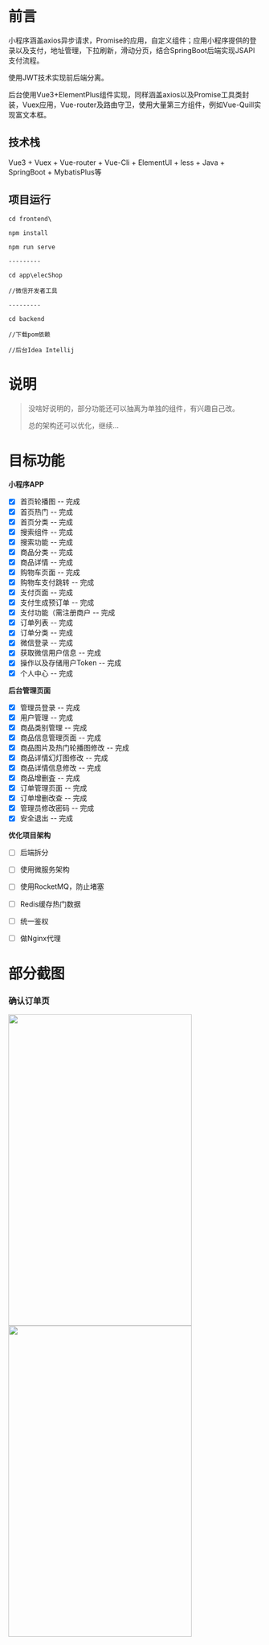 # 前言

小程序涵盖axios异步请求，Promise的应用，自定义组件；应用小程序提供的登录以及支付，地址管理，下拉刷新，滑动分页，结合SpringBoot后端实现JSAPI支付流程。

使用JWT技术实现前后端分离。

后台使用Vue3+ElementPlus组件实现，同样涵盖axios以及Promise工具类封装，Vuex应用，Vue-router及路由守卫，使用大量第三方组件，例如Vue-Quill实现富文本框。


## 技术栈

Vue3 + Vuex + Vue-router + Vue-Cli + ElementUI +  less + Java + SpringBoot + MybatisPlus等


## 项目运行

```
cd frontend\

npm install

npm run serve

---------

cd app\elecShop

//微信开发者工具

---------

cd backend

//下载pom依赖

//后台Idea Intellij
```


# 说明

>  没啥好说明的，部分功能还可以抽离为单独的组件，有兴趣自己改。
>
>  总的架构还可以优化，继续...

# 目标功能

**小程序APP**

- [x] 首页轮播图 -- 完成
- [x] 首页热门 -- 完成
- [x] 首页分类 -- 完成
- [x] 搜索组件 -- 完成
- [x] 搜索功能 -- 完成
- [x] 商品分类 -- 完成
- [x] 商品详情 -- 完成
- [x] 购物车页面 -- 完成
- [x] 购物车支付跳转 -- 完成
- [x] 支付页面 -- 完成
- [x] 支付生成预订单 -- 完成
- [x] 支付功能（需注册商户 -- 完成
- [x] 订单列表 -- 完成
- [x] 订单分类 -- 完成
- [x] 微信登录 -- 完成
- [x] 获取微信用户信息 -- 完成
- [x] 操作以及存储用户Token -- 完成
- [x] 个人中心 -- 完成

**后台管理页面**

- [x] 管理员登录 -- 完成
- [x] 用户管理 -- 完成
- [x] 商品类别管理 -- 完成
- [x] 商品信息管理页面 -- 完成
- [x] 商品图片及热门轮播图修改 -- 完成
- [x] 商品详情幻灯图修改 -- 完成
- [x] 商品详情信息修改 -- 完成
- [x] 商品增删査 -- 完成
- [x] 订单管理页面 -- 完成
- [x] 订单增删改查 -- 完成
- [x] 管理员修改密码 -- 完成
- [x] 安全退出 -- 完成

**优化项目架构**

- [ ] 后端拆分
- [ ] 使用微服务架构
- [ ] 使用RocketMQ，防止堵塞
- [ ] Redis缓存热门数据
- [ ] 统一鉴权
- [ ] 做Nginx代理


# 部分截图

### 确认订单页

<img src="https://github.com/iLeepop/EShop/screenshots/confirm1.png" width="365" height="619"/> <img src="https://github.com/iLeepop/EShop/screenshots/confirmOrder.gif" width="365" height="619"/>


